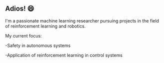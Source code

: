 ## Adios! 😄

I'm a passionate machine learning researcher pursuing projects in the field of reinforcement learning and robotics. 

My current focus:

-Safety in autonomous systems 

-Application of reinforcement learning in control systems

<!--
**Aravind-11/Aravind-11** is a ✨ _special_ ✨ repository because its `README.md` (this file) appears on your GitHub profile.

Here are some ideas to get you started:

- 🔭 I’m currently working on ...
- 🌱 I’m currently learning ...
- 👯 I’m looking to collaborate on ...
- 🤔 I’m looking for help with ...
- 💬 Ask me about ...
- 📫 How to reach me: ...
- 😄 Pronouns: ...
- ⚡ Fun fact: ...
-->
